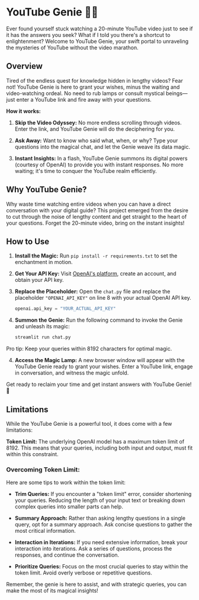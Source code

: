 # YouTube Genie 🧞‍♂️

Ever found yourself stuck watching a 20-minute YouTube video just to see if it has the answers you seek? What if I told you there's a shortcut to enlightenment? Welcome to YouTube Genie, your swift portal to unraveling the mysteries of YouTube without the video marathon.

## Overview

Tired of the endless quest for knowledge hidden in lengthy videos? Fear not! YouTube Genie is here to grant your wishes, minus the waiting and video-watching ordeal. No need to rub lamps or consult mystical beings—just enter a YouTube link and fire away with your questions.

**How it works:**

1. **Skip the Video Odyssey:** No more endless scrolling through videos. Enter the link, and YouTube Genie will do the deciphering for you. 

2. **Ask Away:** Want to know who said what, when, or why? Type your questions into the magical chat, and let the Genie weave its data magic.

3. **Instant Insights:** In a flash, YouTube Genie summons its digital powers (courtesy of OpenAI) to provide you with instant responses. No more waiting; it's time to conquer the YouTube realm efficiently.

## Why YouTube Genie?

Why waste time watching entire videos when you can have a direct conversation with your digital guide? This project emerged from the desire to cut through the noise of lengthy content and get straight to the heart of your questions. Forget the 20-minute video, bring on the instant insights!

## How to Use

1. **Install the Magic:** Run `pip install -r requirements.txt` to set the enchantment in motion.

2. **Get Your API Key:** Visit [OpenAI's platform](https://platform.openai.com/signup), create an account, and obtain your API key.

3. **Replace the Placeholder:** Open the `chat.py` file and replace the placeholder `"OPENAI_API_KEY"` on line 8 with your actual OpenAI API key.

   ```python
   openai.api_key = "YOUR_ACTUAL_API_KEY"

3. **Summon the Genie:** Run the following command to invoke the Genie and unleash its magic:

    ```bash
    streamlit run chat.py
    ```

Pro tip: Keep your queries within 8192 characters for optimal magic.

4. **Access the Magic Lamp:** A new browser window will appear with the YouTube Genie ready to grant your wishes. Enter a YouTube link, engage in conversation, and witness the magic unfold.

Get ready to reclaim your time and get instant answers with YouTube Genie! 🚀

## Limitations

While the YouTube Genie is a powerful tool, it does come with a few limitations:

 **Token Limit:** The underlying OpenAI model has a maximum token limit of 8192. This means that your queries, including both input and output, must fit within this constraint.

### Overcoming Token Limit:

Here are some tips to work within the token limit:

- **Trim Queries:** If you encounter a "token limit" error, consider shortening your queries. Reducing the length of your input text or breaking down complex queries into smaller parts can help.

- **Summary Approach:** Rather than asking lengthy questions in a single query, opt for a summary approach. Ask concise questions to gather the most critical information.

- **Interaction in Iterations:** If you need extensive information, break your interaction into iterations. Ask a series of questions, process the responses, and continue the conversation.

- **Prioritize Queries:** Focus on the most crucial queries to stay within the token limit. Avoid overly verbose or repetitive questions.

Remember, the genie is here to assist, and with strategic queries, you can make the most of its magical insights!


